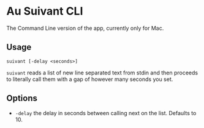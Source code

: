 # Au Suivant CLI

The Command Line version of the app, currently only for Mac.

## Usage

```
suivant [-delay <seconds>]
```

`suivant` reads a list of new line separated text from stdin
and then proceeds to literally call them with a gap of however many
seconds you set.

## Options

- `-delay` the delay in seconds between calling next on the list.
Defaults to 10. 